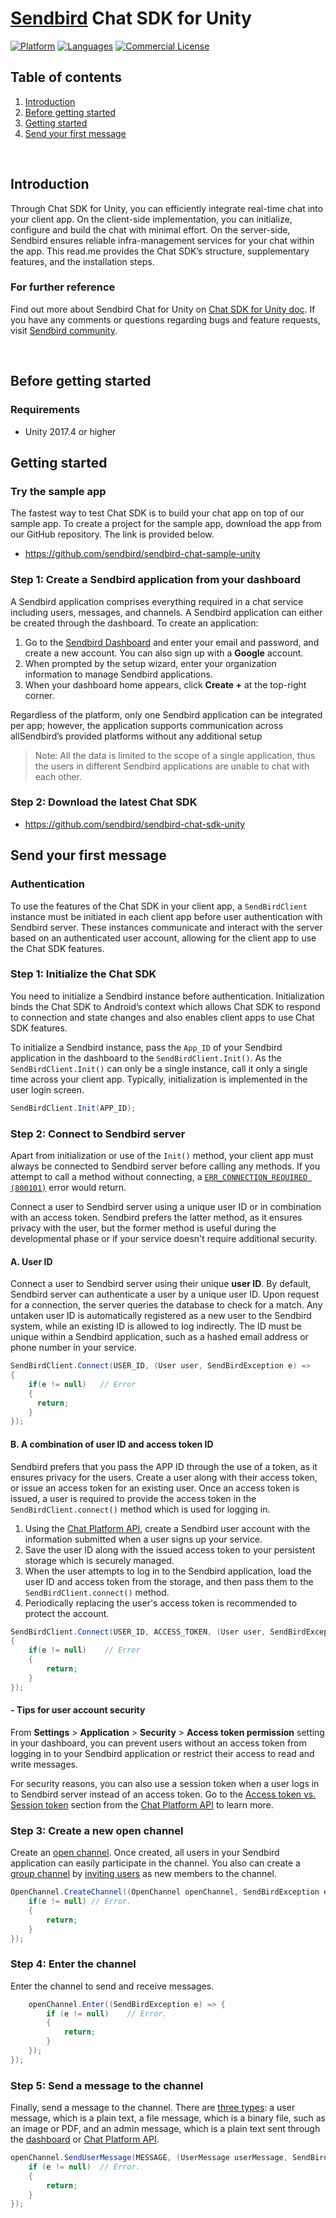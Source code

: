 # [Sendbird](https://sendbird.com) Chat SDK for Unity

[![Platform](https://img.shields.io/badge/platform-Unity-orange.svg)](#)
[![Languages](https://img.shields.io/badge/language-C%23-orange.svg)](#)
[![Commercial License](https://img.shields.io/badge/license-Commercial-brightgreen.svg)](https://github.com/sendbird/sendbird-chat-sdk-unity/blob/master/LICENSE)

## Table of contents

  1. [Introduction](#introduction)
  1. [Before getting started](#before-getting-started)
  1. [Getting started](#getting-started)
  1. [Send your first message](#send-your-first-message)

<br />

## Introduction

Through Chat SDK for Unity, you can efficiently integrate real-time chat into your client app. On the client-side implementation, you can initialize, configure and build the chat with minimal effort. On the server-side, Sendbird ensures reliable infra-management services for your chat within the app. This read.me provides the Chat SDK’s structure, supplementary features, and the installation steps. 

### For further reference

Find out more about Sendbird Chat for Unity on [Chat SDK for Unity doc](https://sendbird.com/docs/chat/v3/unity/quickstart/send-first-message). If you have any comments or questions regarding bugs and feature requests, visit [Sendbird community](https://community.sendbird.com). 

<br />

## Before getting started

### Requirements
 * Unity 2017.4 or higher

## Getting started

### Try the sample app

The fastest way to test Chat SDK is to build your chat app on top of our sample app. To create a project for the sample app, download the app from our GitHub repository. The link is provided below.  

- https://github.com/sendbird/sendbird-chat-sample-unity

### Step 1: Create a Sendbird application from your dashboard

A Sendbird application comprises everything required in a chat service including users, messages, and channels. A Sendbird application can either be created through the dashboard. To create an application:

1. Go to the [Sendbird Dashboard](https://dashboard.sendbird.com/) and enter your email and password, and create a new account. You can also sign up with a **Google** account.
2. When prompted by the setup wizard, enter your organization information to manage Sendbird applications.
3. When your dashboard home appears, click **Create +** at the top-right corner.

Regardless of the platform, only one Sendbird application can be integrated per app; however, the application supports communication across allSendbird’s provided platforms without any additional setup

> Note: All the data is limited to the scope of a single application, thus the users in different Sendbird applications are unable to chat with each other.

### Step 2: Download the latest Chat SDK

- https://github.com/sendbird/sendbird-chat-sdk-unity

## Send your first message

### Authentication

To use the features of the Chat SDK in your client app, a `SendBirdClient` instance must be initiated in each client app before user authentication with Sendbird server. These instances communicate and interact with the server based on an authenticated user account, allowing for the client app to use the Chat SDK features. 

### Step 1: Initialize the Chat SDK 

You need to initialize a Sendbird instance before authentication. Initialization binds the Chat SDK to Android’s context which allows Chat SDK to respond to connection and state changes and also enables client apps to use Chat SDK features. 

To initialize a Sendbird instance, pass the `App_ID` of your Sendbird application in the dashboard to the `SendBirdClient.Init()`. As the `SendBirdClient.Init()` can only be a single instance, call it only a single time across your client app. Typically, initialization is implemented in the user login screen.

```csharp
SendBirdClient.Init(APP_ID);
```

### Step 2: Connect to Sendbird server

Apart from initialization or use of the `Init()` method, your client app must always be connected to Sendbird server before calling any methods. If you attempt to call a method without connecting, a [`ERR_CONNECTION_REQUIRED (800101)`](https://sendbird.com/docs/chat/v3/unity/guides/error-codes) error would return.

Connect a user to Sendbird server using a unique user ID or in combination with an access token. Sendbird prefers the latter method, as it ensures privacy with the user, but the former method is useful during the developmental phase or if your service doesn't require additional security.

#### A. User ID

Connect a user to Sendbird server using their unique **user ID**. By default, Sendbird server can authenticate a user by a unique user ID. Upon request for a connection, the server queries the database to check for a match. Any untaken user ID is automatically registered as a new user to the Sendbird system, while an existing ID is allowed to log indirectly.  The ID must be unique within a Sendbird application, such as a hashed email address or phone number in your service.

```csharp
SendBirdClient.Connect(USER_ID, (User user, SendBirdException e) =>
{
    if(e != null)   // Error
    {
      return;
    }
});
```

#### B. A combination of user ID and access token ID 

Sendbird prefers that you pass the APP ID through the use of a token, as it ensures privacy for the users. Create a user along with their access token, or issue an access token for an existing user. Once an access token is issued, a user is required to provide the access token in the `SendBirdClient.connect()` method which is used for logging in.

1. Using the [Chat Platform API](https://sendbird.com/docs/chat/v3/platform-api/guides/user#2-create-a-user), create a Sendbird user account with the information submitted when a user signs up your service.
2. Save the user ID along with the issued access token to your persistent storage which is securely managed.
3. When the user attempts to log in to the Sendbird application, load the user ID and access token from the storage, and then pass them to the `SendBirdClient.connect()` method.
4. Periodically replacing the user's access token is recommended to protect the account.

```csharp
SendBirdClient.Connect(USER_ID, ACCESS_TOKEN, (User user, SendBirdException e) =>
{
    if(e != null)    // Error
    {
        return;
    }
});
```

#### - Tips for user account security

From **Settings** > **Application** > **Security** > **Access token permission** setting in your dashboard, you can prevent users without an access token from logging in to your Sendbird application or restrict their access to read and write messages.

For security reasons, you can also use a session token when a user logs in to Sendbird server instead of an access token. Go to the [Access token vs. Session token](https://sendbird.com/docs/chat/v3/platform-api/user/creating-users/create-a-user#2-access-token-vs-session-token) section from the [Chat Platform API](https://sendbird.com/docs/chat/v3/platform-api/getting-started/prepare-to-use-api) to learn more.

### Step 3: Create a new open channel

Create an [open channel](https://sendbird.com/docs/chat/v3/unity/guides/open-channel). Once created, all users in your Sendbird application can easily participate in the channel. You also can create a [group channel](https://sendbird.com/docs/chat/v3/unity/guides/group-channel) by [inviting users](https://sendbird.com/docs/chat/v3/unity/guides/group-channel#2-invite-users-as-members) as new members to the channel.

```csharp
OpenChannel.CreateChannel((OpenChannel openChannel, SendBirdException e) => {
    if(e != null) // Error.
    { 
        return;
    }
});
```

### Step 4: Enter the channel

Enter the channel to send and receive messages.

```csharp
    openChannel.Enter((SendBirdException e) => {
        if (e != null)    // Error.
        {    
            return;
        }
    });
});
```

### Step 5: Send a message to the channel

Finally, send a message to the channel. There are [three types](https://sendbird.com/docs/chat/v3/platform-api/guides/messages#-3-resource-representation): a user message, which is a plain text, a file message, which is a binary file, such as an image or PDF, and an admin message, which is a plain text sent through the [dashboard](https://dashboard.sendbird.com/auth/signin) or [Chat Platform API](https://sendbird.com/docs/chat/v3/platform-api/guides/messages#2-send-a-message).

```csharp
openChannel.SendUserMessage(MESSAGE, (UserMessage userMessage, SendBirdException e) => {
    if (e != null)  // Error.
    {
        return;
    }
});
```
